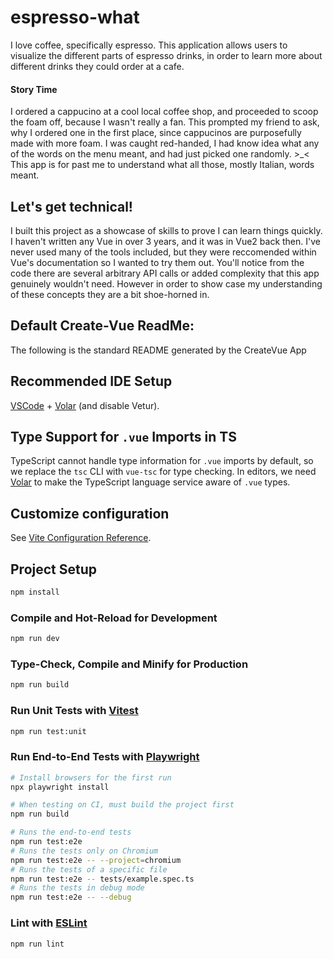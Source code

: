 # espresso-what

I love coffee, specifically espresso. This application allows users to visualize the different parts of espresso drinks,
in order to learn more about different drinks they could order at a cafe.

#### Story Time

I ordered a cappucino at a cool local coffee shop, and proceeded to scoop the foam off, because I wasn't really a fan.
This prompted my friend to ask, why I ordered one in the first place, since cappucinos are purposefully made with more foam.
I was caught red-handed, I had know idea what any of the words on the menu meant, and had just picked one randomly. >\_<
This app is for past me to understand what all those, mostly Italian, words meant.

## Let's get technical!

I built this project as a showcase of skills to prove I can learn things quickly.
I haven't written any Vue in over 3 years, and it was in Vue2 back then.
I've never used many of the tools included, but they were reccomended within Vue's documentation so I wanted to try them out.
You'll notice from the code there are several arbitrary API calls or added complexity that this app genuinely wouldn't need.
However in order to show case my understanding of these concepts they are a bit shoe-horned in.

## Default Create-Vue ReadMe:

The following is the standard README generated by the CreateVue App

## Recommended IDE Setup

[VSCode](https://code.visualstudio.com/) + [Volar](https://marketplace.visualstudio.com/items?itemName=Vue.volar) (and disable Vetur).

## Type Support for `.vue` Imports in TS

TypeScript cannot handle type information for `.vue` imports by default, so we replace the `tsc` CLI with `vue-tsc` for type checking. In editors, we need [Volar](https://marketplace.visualstudio.com/items?itemName=Vue.volar) to make the TypeScript language service aware of `.vue` types.

## Customize configuration

See [Vite Configuration Reference](https://vite.dev/config/).

## Project Setup

```sh
npm install
```

### Compile and Hot-Reload for Development

```sh
npm run dev
```

### Type-Check, Compile and Minify for Production

```sh
npm run build
```

### Run Unit Tests with [Vitest](https://vitest.dev/)

```sh
npm run test:unit
```

### Run End-to-End Tests with [Playwright](https://playwright.dev)

```sh
# Install browsers for the first run
npx playwright install

# When testing on CI, must build the project first
npm run build

# Runs the end-to-end tests
npm run test:e2e
# Runs the tests only on Chromium
npm run test:e2e -- --project=chromium
# Runs the tests of a specific file
npm run test:e2e -- tests/example.spec.ts
# Runs the tests in debug mode
npm run test:e2e -- --debug
```

### Lint with [ESLint](https://eslint.org/)

```sh
npm run lint
```

